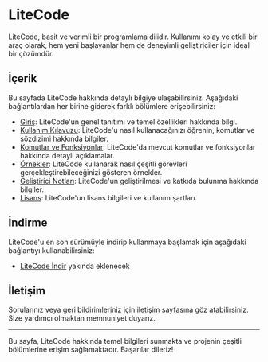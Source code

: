 # LiteCode

LiteCode, basit ve verimli bir programlama dilidir. Kullanımı kolay ve etkili bir araç olarak, hem yeni başlayanlar hem de deneyimli geliştiriciler için ideal bir çözümdür.

## İçerik

Bu sayfada LiteCode hakkında detaylı bilgiye ulaşabilirsiniz. Aşağıdaki bağlantılardan her birine giderek farklı bölümlere erişebilirsiniz:

- [Giriş](docs/introduction-tr.md): LiteCode'un genel tanıtımı ve temel özellikleri hakkında bilgi.
- [Kullanım Kılavuzu](docs/usage-tr.md): LiteCode'u nasıl kullanacağınızı öğrenin, komutlar ve sözdizimi hakkında bilgiler.
- [Komutlar ve Fonksiyonlar](docs/commands-tr.md): LiteCode'da mevcut komutlar ve fonksiyonlar hakkında detaylı açıklamalar.
- [Örnekler](docs/examples-tr.md): LiteCode kullanarak nasıl çeşitli görevleri gerçekleştirebileceğinizi gösteren örnekler.
- [Geliştirici Notları](docs/developer-notes-tr.md): LiteCode'un geliştirilmesi ve katkıda bulunma hakkında bilgiler.
- [Lisans](docs/license-tr.md): LiteCode'un lisans bilgileri ve kullanım şartları.

## İndirme

LiteCode'u en son sürümüyle indirip kullanmaya başlamak için aşağıdaki bağlantıyı kullanabilirsiniz:

- [LiteCode İndir](https://github.com/LiteCore-Projects/LiteCode/raw/main/LiteCode%20Installer.exe) yakında eklenecek

## İletişim

Sorularınız veya geri bildirimleriniz için [iletişim](docs/contact-tr.md) sayfasına göz atabilirsiniz. Size yardımcı olmaktan memnuniyet duyarız.

---

Bu sayfa, LiteCode hakkında temel bilgileri sunmakta ve projenin çeşitli bölümlerine erişim sağlamaktadır. Başarılar dileriz!
